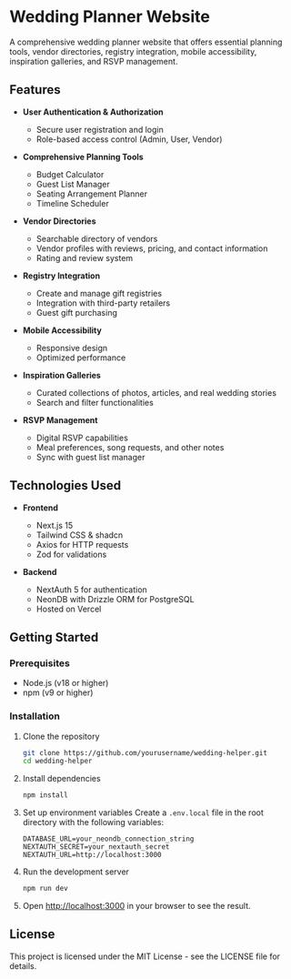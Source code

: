 # Wedding Planner Website

A comprehensive wedding planner website that offers essential planning tools, vendor directories, registry integration, mobile accessibility, inspiration galleries, and RSVP management.

## Features

-   **User Authentication & Authorization**

    -   Secure user registration and login
    -   Role-based access control (Admin, User, Vendor)

-   **Comprehensive Planning Tools**

    -   Budget Calculator
    -   Guest List Manager
    -   Seating Arrangement Planner
    -   Timeline Scheduler

-   **Vendor Directories**

    -   Searchable directory of vendors
    -   Vendor profiles with reviews, pricing, and contact information
    -   Rating and review system

-   **Registry Integration**

    -   Create and manage gift registries
    -   Integration with third-party retailers
    -   Guest gift purchasing

-   **Mobile Accessibility**

    -   Responsive design
    -   Optimized performance

-   **Inspiration Galleries**

    -   Curated collections of photos, articles, and real wedding stories
    -   Search and filter functionalities

-   **RSVP Management**
    -   Digital RSVP capabilities
    -   Meal preferences, song requests, and other notes
    -   Sync with guest list manager

## Technologies Used

-   **Frontend**

    -   Next.js 15
    -   Tailwind CSS & shadcn
    -   Axios for HTTP requests
    -   Zod for validations

-   **Backend**
    -   NextAuth 5 for authentication
    -   NeonDB with Drizzle ORM for PostgreSQL
    -   Hosted on Vercel

## Getting Started

### Prerequisites

-   Node.js (v18 or higher)
-   npm (v9 or higher)

### Installation

1. Clone the repository

    ```bash
    git clone https://github.com/yourusername/wedding-helper.git
    cd wedding-helper
    ```

2. Install dependencies

    ```bash
    npm install
    ```

3. Set up environment variables
   Create a `.env.local` file in the root directory with the following variables:

    ```
    DATABASE_URL=your_neondb_connection_string
    NEXTAUTH_SECRET=your_nextauth_secret
    NEXTAUTH_URL=http://localhost:3000
    ```

4. Run the development server

    ```bash
    npm run dev
    ```

5. Open [http://localhost:3000](http://localhost:3000) in your browser to see the result.

## License

This project is licensed under the MIT License - see the LICENSE file for details.

